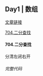 ## Day1 | 数组

[文章链接](https://programmercarl.com/%E6%95%B0%E7%BB%84%E7%90%86%E8%AE%BA%E5%9F%BA%E7%A1%80.html)

[704.二分查找](https://leetcode.com/problems/binary-search/description/)

#### 704.二分查找
分清左闭右开

###### 完整代码

